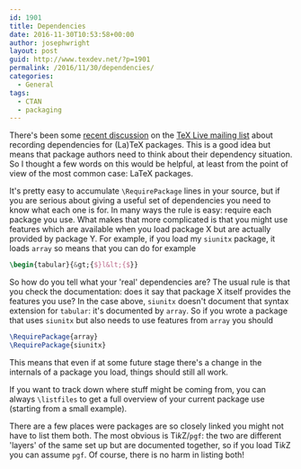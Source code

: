```yaml
---
id: 1901
title: Dependencies
date: 2016-11-30T10:53:58+00:00
author: josephwright
layout: post
guid: http://www.texdev.net/?p=1901
permalink: /2016/11/30/dependencies/
categories:
  - General
tags:
  - CTAN
  - packaging
---
```

There's been some [recent discussion](https://tug.org/pipermail/tex-live/2016-November/039434.html) on the [TeX Live mailing list](https://tug.org/mailman/listinfo/tex-live) about recording dependencies for (La)TeX packages. This is a good idea but means that package authors need to think about their dependency situation. So I thought a few words on this would be helpful, at least from the point of view of the most common case: LaTeX packages.

It's pretty easy to accumulate `\RequirePackage` lines in your source, but if you are serious about giving a useful set of dependencies you need to know what each one is for. In many ways the rule is easy: require each package you use. What makes that more complicated is that you might use features which are available when you load package X but are actually provided by package Y. For example, if you load my `siunitx` package, it loads `array` so means that you can do for example

```latex
\begin{tabular}{&gt;{$}l&lt;{$}}
```

So how do you tell what your 'real' dependencies are? The usual rule is that you check the documentation: does it say that package X itself provides the features you use? In the case above, `siunitx` doesn't document that syntax extension for `tabular`: it's documented by `array`. So if you wrote a package that uses `siunitx` but also needs to use features from `array` you should

```latex
\RequirePackage{array}
\RequirePackage{siunitx}
```

This means that even if at some future stage there's a change in the internals of a package you load, things should still all work.

If you want to track down where stuff might be coming from, you can always `\listfiles` to get a full overview of your current package use (starting from a small example).

There are a few places were packages are so closely linked you might not have to list them both. The most obvious is Ti<em>k</em>Z/`pgf`: the two are different 'layers' of the same set up but are documented together, so if you load Ti<em>k</em>Z you can assume `pgf`. Of course, there is no harm in listing both!
